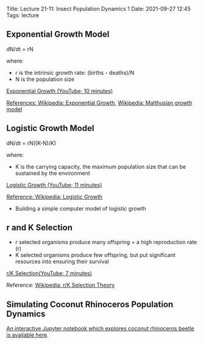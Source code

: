 Title: Lecture 21-11: Insect Population Dynamics 1
Date: 2021-09-27 12:45
Tags: lecture

## Exponential Growth Model

dN/dt = rN

where:

*  r is the intrinsic growth rate: (births - deaths)/N
*  N is the population size

[Exponential Growth (YouTube; 10 minutes)](https://www.youtube.com/watch?v=c6pcRR5Uy6w)

[References: Wikipedia: Exponential Growth](https://en.wikipedia.org/wiki/Exponential_growth),
[Wikipedia: Malthusian growth model](https://en.wikipedia.org/wiki/Malthusian_growth_model)

## Logistic Growth Model

dN/dt = rN((K-N)/K)

where:

* K is the carrying capacity, the maximum population size that can be sustained by the environment

[Logistic Growth (YouTube; 11 minutes)](https://www.youtube.com/watch?v=rXlyYFXyfIM)

[Reference: Wikipedia: Logistic Growth]()

* Building a simple computer model of logistic growth

## r and K Selection

* r selected organisms produce many offspring = a high reproduction rate (r)
* K selected organisms produce few offspring, but put significant resources into ensuring their survival

[r/K Selection(YouTube; 7 minutes)](https://www.youtube.com/watch?v=Bu6ouKt9zhs)

Reference: [Wikipedia: r/K Selection Theory](https://en.wikipedia.org/wiki/R/K_selection_theory)


## Simulating Coconut Rhinoceros Population Dynamics

[An interactive Jupyter notebook which explores coconut rhinoceros beetle is available here](https://notebooks.azure.com/n/fTohfbbUNNs/notebooks/crb_population_dynamics.ipynb).
